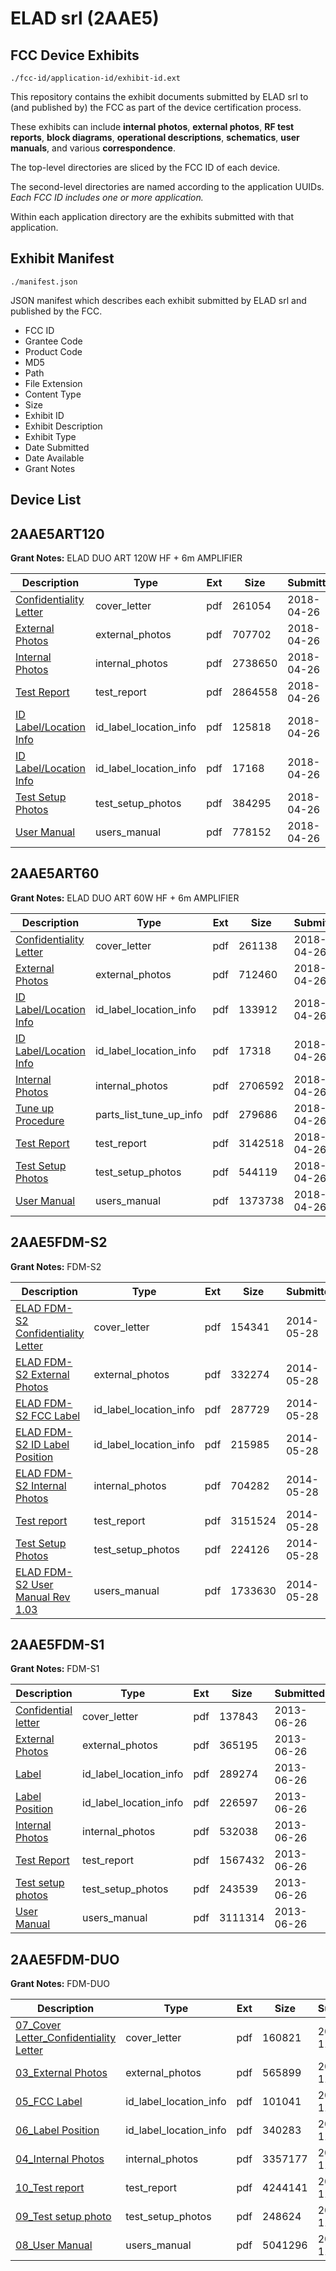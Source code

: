 # ELAD srl (2AAE5)
## FCC Device Exhibits

```
./fcc-id/application-id/exhibit-id.ext
```

This repository contains the exhibit documents submitted by ELAD srl to (and published by) the FCC as part of the device certification process.

These exhibits can include **internal photos**, **external photos**, **RF test reports**, **block diagrams**, **operational descriptions**, **schematics**, **user manuals**, and various **correspondence**.

The top-level directories are sliced by the FCC ID of each device.

The second-level directories are named according to the application UUIDs. *Each FCC ID includes one or more application.*

Within each application directory are the exhibits submitted with that application. 

## Exhibit Manifest

```
./manifest.json
```

JSON manifest which describes each exhibit submitted by ELAD srl and published by the FCC.

- FCC ID
- Grantee Code
- Product Code
- MD5
- Path
- File Extension
- Content Type
- Size
- Exhibit ID
- Exhibit Description
- Exhibit Type
- Date Submitted
- Date Available
- Grant Notes

## Device List
## 2AAE5ART120
**Grant Notes:** ELAD DUO ART 120W HF + 6m AMPLIFIER

| Description | Type | Ext | Size | Submitted | Available |
| ----------- | ---- | --- | ---- | --------- | --------- |
| [Confidentiality Letter](2AAE5ART120/20f63554af7e40f9c3a576b7344aa3a6/3830326.pdf) | cover_letter | pdf | 261054 | 2018-04-26 | 2018-04-26 |
| [External Photos](2AAE5ART120/20f63554af7e40f9c3a576b7344aa3a6/3830323.pdf) | external_photos | pdf | 707702 | 2018-04-26 | 2018-04-26 |
| [Internal Photos](2AAE5ART120/20f63554af7e40f9c3a576b7344aa3a6/3830325.pdf) | internal_photos | pdf | 2738650 | 2018-04-26 | 2018-04-26 |
| [Test Report](2AAE5ART120/20f63554af7e40f9c3a576b7344aa3a6/3830320.pdf) | test_report | pdf | 2864558 | 2018-04-26 | 2018-04-26 |
| [ID Label/Location Info](2AAE5ART120/20f63554af7e40f9c3a576b7344aa3a6/3830322.pdf) | id_label_location_info | pdf | 125818 | 2018-04-26 | 2018-04-26 |
| [ID Label/Location Info](2AAE5ART120/20f63554af7e40f9c3a576b7344aa3a6/3830324.pdf) | id_label_location_info | pdf | 17168 | 2018-04-26 | 2018-04-26 |
| [Test Setup Photos](2AAE5ART120/20f63554af7e40f9c3a576b7344aa3a6/3830327.pdf) | test_setup_photos | pdf | 384295 | 2018-04-26 | 2018-04-26 |
| [User Manual](2AAE5ART120/20f63554af7e40f9c3a576b7344aa3a6/3830321.pdf) | users_manual | pdf | 778152 | 2018-04-26 | 2018-04-26 |
## 2AAE5ART60
**Grant Notes:** ELAD DUO ART 60W HF + 6m AMPLIFIER

| Description | Type | Ext | Size | Submitted | Available |
| ----------- | ---- | --- | ---- | --------- | --------- |
| [Confidentiality Letter](2AAE5ART60/488261c3cbad649900922034313c2e0c/3830275.pdf) | cover_letter | pdf | 261138 | 2018-04-26 | 2018-04-26 |
| [External Photos](2AAE5ART60/488261c3cbad649900922034313c2e0c/3830272.pdf) | external_photos | pdf | 712460 | 2018-04-26 | 2018-04-26 |
| [ID Label/Location Info](2AAE5ART60/488261c3cbad649900922034313c2e0c/3830271.pdf) | id_label_location_info | pdf | 133912 | 2018-04-26 | 2018-04-26 |
| [ID Label/Location Info](2AAE5ART60/488261c3cbad649900922034313c2e0c/3830273.pdf) | id_label_location_info | pdf | 17318 | 2018-04-26 | 2018-04-26 |
| [Internal Photos](2AAE5ART60/488261c3cbad649900922034313c2e0c/3830274.pdf) | internal_photos | pdf | 2706592 | 2018-04-26 | 2018-04-26 |
| [Tune up Procedure](2AAE5ART60/488261c3cbad649900922034313c2e0c/3830263.pdf) | parts_list_tune_up_info | pdf | 279686 | 2018-04-26 | 2018-04-26 |
| [Test Report](2AAE5ART60/488261c3cbad649900922034313c2e0c/3830269.pdf) | test_report | pdf | 3142518 | 2018-04-26 | 2018-04-26 |
| [Test Setup Photos](2AAE5ART60/488261c3cbad649900922034313c2e0c/3830276.pdf) | test_setup_photos | pdf | 544119 | 2018-04-26 | 2018-04-26 |
| [User Manual](2AAE5ART60/488261c3cbad649900922034313c2e0c/3830270.pdf) | users_manual | pdf | 1373738 | 2018-04-26 | 2018-04-26 |
## 2AAE5FDM-S2
**Grant Notes:** FDM-S2

| Description | Type | Ext | Size | Submitted | Available |
| ----------- | ---- | --- | ---- | --------- | --------- |
| [ELAD FDM-S2 Confidentiality Letter](2AAE5FDM-S2/3619798e57fe543420f8bdd48f499e43/2279193.pdf) | cover_letter | pdf | 154341 | 2014-05-28 | 2014-06-02 |
| [ELAD FDM-S2 External Photos](2AAE5FDM-S2/3619798e57fe543420f8bdd48f499e43/2279194.pdf) | external_photos | pdf | 332274 | 2014-05-28 | 2014-06-02 |
| [ELAD FDM-S2 FCC Label](2AAE5FDM-S2/3619798e57fe543420f8bdd48f499e43/2279195.pdf) | id_label_location_info | pdf | 287729 | 2014-05-28 | 2014-06-02 |
| [ELAD FDM-S2 ID Label Position](2AAE5FDM-S2/3619798e57fe543420f8bdd48f499e43/2279196.pdf) | id_label_location_info | pdf | 215985 | 2014-05-28 | 2014-06-02 |
| [ELAD FDM-S2 Internal Photos](2AAE5FDM-S2/3619798e57fe543420f8bdd48f499e43/2279197.pdf) | internal_photos | pdf | 704282 | 2014-05-28 | 2014-06-02 |
| [Test report](2AAE5FDM-S2/3619798e57fe543420f8bdd48f499e43/2279200.pdf) | test_report | pdf | 3151524 | 2014-05-28 | 2014-06-02 |
| [Test Setup Photos](2AAE5FDM-S2/3619798e57fe543420f8bdd48f499e43/2279199.pdf) | test_setup_photos | pdf | 224126 | 2014-05-28 | 2014-06-02 |
| [ELAD FDM-S2 User Manual Rev 1.03](2AAE5FDM-S2/3619798e57fe543420f8bdd48f499e43/2279198.pdf) | users_manual | pdf | 1733630 | 2014-05-28 | 2014-06-02 |
## 2AAE5FDM-S1
**Grant Notes:** FDM-S1

| Description | Type | Ext | Size | Submitted | Available |
| ----------- | ---- | --- | ---- | --------- | --------- |
| [Confidential letter](2AAE5FDM-S1/d16a1c19476a734a3ba50323016e0484/2000667.pdf) | cover_letter | pdf | 137843 | 2013-06-26 | 2013-06-26 |
| [External Photos](2AAE5FDM-S1/d16a1c19476a734a3ba50323016e0484/2000661.pdf) | external_photos | pdf | 365195 | 2013-06-26 | 2013-06-26 |
| [Label](2AAE5FDM-S1/d16a1c19476a734a3ba50323016e0484/2000664.pdf) | id_label_location_info | pdf | 289274 | 2013-06-26 | 2013-06-26 |
| [Label Position](2AAE5FDM-S1/d16a1c19476a734a3ba50323016e0484/2000665.pdf) | id_label_location_info | pdf | 226597 | 2013-06-26 | 2013-06-26 |
| [Internal Photos](2AAE5FDM-S1/d16a1c19476a734a3ba50323016e0484/2000662.pdf) | internal_photos | pdf | 532038 | 2013-06-26 | 2013-06-26 |
| [Test Report](2AAE5FDM-S1/d16a1c19476a734a3ba50323016e0484/2000666.pdf) | test_report | pdf | 1567432 | 2013-06-26 | 2013-06-26 |
| [Test setup photos](2AAE5FDM-S1/d16a1c19476a734a3ba50323016e0484/2000663.pdf) | test_setup_photos | pdf | 243539 | 2013-06-26 | 2013-06-26 |
| [User Manual](2AAE5FDM-S1/d16a1c19476a734a3ba50323016e0484/2000668.pdf) | users_manual | pdf | 3111314 | 2013-06-26 | 2013-06-26 |
## 2AAE5FDM-DUO
**Grant Notes:** FDM-DUO

| Description | Type | Ext | Size | Submitted | Available |
| ----------- | ---- | --- | ---- | --------- | --------- |
| [07_Cover Letter_Confidentiality Letter](2AAE5FDM-DUO/b999df71f1d2307bf132ae8263768c53/2434165.pdf) | cover_letter | pdf | 160821 | 2014-11-03 | 2014-11-03 |
| [03_External Photos](2AAE5FDM-DUO/b999df71f1d2307bf132ae8263768c53/2434161.pdf) | external_photos | pdf | 565899 | 2014-11-03 | 2014-11-03 |
| [05_FCC Label](2AAE5FDM-DUO/b999df71f1d2307bf132ae8263768c53/2434163.pdf) | id_label_location_info | pdf | 101041 | 2014-11-03 | 2014-11-03 |
| [06_Label Position](2AAE5FDM-DUO/b999df71f1d2307bf132ae8263768c53/2434164.pdf) | id_label_location_info | pdf | 340283 | 2014-11-03 | 2014-11-03 |
| [04_Internal Photos](2AAE5FDM-DUO/b999df71f1d2307bf132ae8263768c53/2434162.pdf) | internal_photos | pdf | 3357177 | 2014-11-03 | 2014-11-03 |
| [10_Test report](2AAE5FDM-DUO/b999df71f1d2307bf132ae8263768c53/2434168.pdf) | test_report | pdf | 4244141 | 2014-11-03 | 2014-11-03 |
| [09_Test setup photo](2AAE5FDM-DUO/b999df71f1d2307bf132ae8263768c53/2434167.pdf) | test_setup_photos | pdf | 248624 | 2014-11-03 | 2014-11-03 |
| [08_User Manual](2AAE5FDM-DUO/b999df71f1d2307bf132ae8263768c53/2434166.pdf) | users_manual | pdf | 5041296 | 2014-11-03 | 2014-11-03 |
